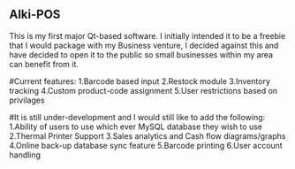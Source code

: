 ## Alki-POS
This is my first major Qt-based software. I initially intended it to be a freebie that I would package with my Business venture, I decided against this and have decided to open it to the public so small businesses within my area can benefit from it.

#Current features: 
1.Barcode based input
2.Restock module
3.Inventory tracking
4.Custom product-code assignment
5.User restrictions based on privilages 

#It is still under-development and I would still like to add the following:
1.Ability of users to use which ever MySQL database they wish to use
2.Thermal Printer Support
3.Sales analytics and Cash flow diagrams/graphs
4.Online back-up database sync feature
5.Barcode printing
6.User account handling
